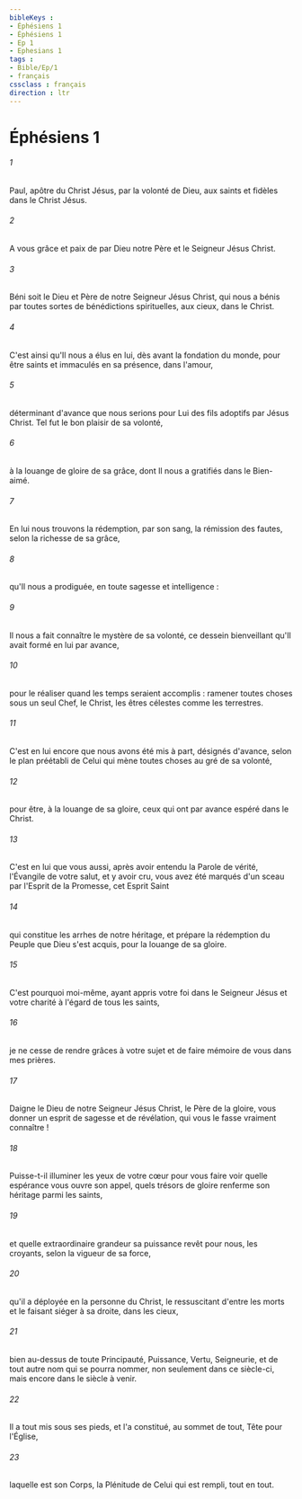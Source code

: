 ```yaml
---
bibleKeys : 
- Éphésiens 1
- Éphésiens 1
- Ep 1
- Ephesians 1
tags : 
- Bible/Ep/1
- français
cssclass : français
direction : ltr
---
```


# Éphésiens 1

###### 1
Paul, apôtre du Christ Jésus, par la volonté de Dieu, aux saints et fidèles dans le Christ Jésus. 
###### 2
A vous grâce et paix de par Dieu notre Père et le Seigneur Jésus Christ. 
###### 3
Béni soit le Dieu et Père de notre Seigneur Jésus Christ, qui nous a bénis par toutes sortes de bénédictions spirituelles, aux cieux, dans le Christ. 
###### 4
C'est ainsi qu'Il nous a élus en lui, dès avant la fondation du monde, pour être saints et immaculés en sa présence, dans l'amour, 
###### 5
déterminant d'avance que nous serions pour Lui des fils adoptifs par Jésus Christ. Tel fut le bon plaisir de sa volonté, 
###### 6
à la louange de gloire de sa grâce, dont Il nous a gratifiés dans le Bien-aimé. 
###### 7
En lui nous trouvons la rédemption, par son sang, la rémission des fautes, selon la richesse de sa grâce, 
###### 8
qu'Il nous a prodiguée, en toute sagesse et intelligence : 
###### 9
Il nous a fait connaître le mystère de sa volonté, ce dessein bienveillant qu'Il avait formé en lui par avance, 
###### 10
pour le réaliser quand les temps seraient accomplis : ramener toutes choses sous un seul Chef, le Christ, les êtres célestes comme les terrestres. 
###### 11
C'est en lui encore que nous avons été mis à part, désignés d'avance, selon le plan préétabli de Celui qui mène toutes choses au gré de sa volonté, 
###### 12
pour être, à la louange de sa gloire, ceux qui ont par avance espéré dans le Christ. 
###### 13
C'est en lui que vous aussi, après avoir entendu la Parole de vérité, l'Évangile de votre salut, et y avoir cru, vous avez été marqués d'un sceau par l'Esprit de la Promesse, cet Esprit Saint 
###### 14
qui constitue les arrhes de notre héritage, et prépare la rédemption du Peuple que Dieu s'est acquis, pour la louange de sa gloire. 
###### 15
C'est pourquoi moi-même, ayant appris votre foi dans le Seigneur Jésus et votre charité à l'égard de tous les saints, 
###### 16
je ne cesse de rendre grâces à votre sujet et de faire mémoire de vous dans mes prières. 
###### 17
Daigne le Dieu de notre Seigneur Jésus Christ, le Père de la gloire, vous donner un esprit de sagesse et de révélation, qui vous le fasse vraiment connaître ! 
###### 18
Puisse-t-il illuminer les yeux de votre cœur pour vous faire voir quelle espérance vous ouvre son appel, quels trésors de gloire renferme son héritage parmi les saints, 
###### 19
et quelle extraordinaire grandeur sa puissance revêt pour nous, les croyants, selon la vigueur de sa force, 
###### 20
qu'il a déployée en la personne du Christ, le ressuscitant d'entre les morts et le faisant siéger à sa droite, dans les cieux, 
###### 21
bien au-dessus de toute Principauté, Puissance, Vertu, Seigneurie, et de tout autre nom qui se pourra nommer, non seulement dans ce siècle-ci, mais encore dans le siècle à venir. 
###### 22
Il a tout mis sous ses pieds, et l'a constitué, au sommet de tout, Tête pour l'Église, 
###### 23
laquelle est son Corps, la Plénitude de Celui qui est rempli, tout en tout. 
